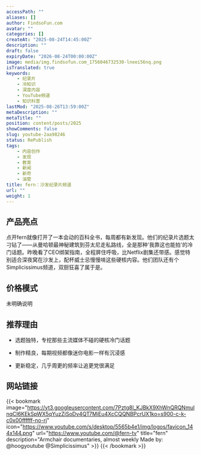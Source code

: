 ```yaml
---
accessPath: ""
aliases: []
author: FindsoFun.com
avatar: ""
categories: []
createAt: "2025-08-24T14:45:00Z"
description: ""
draft: false
expiryDate: "2026-08-24T00:00:00Z"
image: media/img.findsofun.com_1756046732530-lneei56nq.png
isTranslated: true
keywords:
    - 纪录片
    - 冷知识
    - 深度内容
    - YouTube频道
    - 知识科普
lastMod: "2025-08-26T13:59:00Z"
metaDescription: ""
metaTitle: ""
position: content/posts/2025
showComments: false
slug: youtube-2aa98246
status: RePublish
tags:
    - 内容创作
    - 发现
    - 教育
    - 新闻
    - 新奇
    - 油管
title: fern：沙发纪录片频道
url: ""
weight: 1
---
```

## 产品亮点
点开fern就像打开了一本会动的百科全书，每周都有新发现。他们的纪录片选题太刁钻了——从曼哈顿最神秘建筑到芬太尼走私路线，全是那种'我靠这也能拍'的冷门话题。昨晚看了CEO绑架指南，全程屏住呼吸，比Netflix剧集还带感。感觉特别适合深夜窝在沙发上，配杯威士忌慢慢啃这些硬核内容。他们团队还有个Simplicissimus频道，双厨狂喜了属于是。

## 价格模式
<!--more-->未明确说明

## 推荐理由
- 选题独特，专挖那些主流媒体不碰的硬核冷门话题

- 制作精良，每期视频都像迷你电影一样有沉浸感

- 更新稳定，几乎周更的频率让追更党很满足

## 网站链接
{{< bookmark image="https://yt3.googleusercontent.com/7Pztg8I_KJBkX9XhWnQRQNmulnqCI6KEkSpWX5qYuzZiSoDv4QT7MiEu4XcCQQNBPcrUX1ko=s900-c-k-c0x00ffffff-no-rj" icon="https://www.youtube.com/s/desktop/5565b4e1/img/logos/favicon_144x144.png" url="https://www.youtube.com/@fern-tv" title="fern" description="Armchair documentaries, almost weekly Made by: @hoogyoutube @Simplicissimus" >}}
{{< /bookmark >}}

